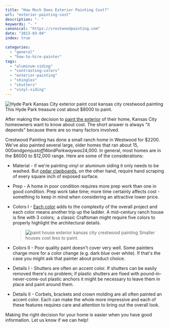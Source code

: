 ```yaml
---
title: "How Much Does Exterior Painting Cost?"
url: "exterior-painting-cost"
description: "- "
keywords: "- "
canonical: "https://crestwoodpainting.com"
date: "2013-03-04"
index: true

categories:
  - "general"
  - "how-to-hire-painter"
tags:
  - "aluminum-siding"
  - "contrasting-colors"
  - "exterior-painting"
  - "shingles"
  - "shutters"
  - "vinyl-siding"
---
```


![Hyde Park Kansas City exterior paint cost kansas city crestwood painting](/images/imag0145.webp) This Hyde Park treasure cost about $8000 to paint.

After making the decision to [paint the exterior](/exterior-painting-kansas-city/) of their home, Kansas City homeowners want to know about cost. The short answer is always "it depends" because there are so many factors involved.

Crestwood Painting has done a small ranch home in Westwood for $2200. We've also painted several large, older homes that ran about $15,000 and gem just off Ward Parkway was  $24,000. In general, most homes are in the $6000 to $12,000 range. Here are some of the considerations:

- Material - if we're painting vinyl or aluminum siding it only needs to be washed. But [cedar clapboards](/painting-shake-shingles/), on the other hand, require hand scraping of every square inch of exposed surface.
- Prep - A home in poor condition requires more prep work than one in good condition. Prep work take time; more time certainly affects cost - something to keep in mind when considering an attractive lower price.
- Colors I - [Each color](/exterior-paint-important/) adds to the complexity of the overall project and each color means another trip up the ladder. A mid-century ranch house is fine with 3 colors;  a classic Craftsman might require five colors to properly highlight the architectural details.

  >![paint house exterior kansas city crestwood painting](/images/ranch-house.jpg) Smaller houses cost less to paint.

- Colors II - Poor quality paint doesn't cover very well. Some painters charge more for a color change (e.g. dark blue over white). If that's the case you might ask that painter about product choice.
- Details I - Shutters are often an accent color. If shutters can be easily removed there's no problem; if plastic shutters are fixed with pound-in-never-come-out plastic anchors it might be necessary to leave them in place and paint around them.
- Details II - Corbels, brackets and crown molding are all often painted an accent color. Each can make the whole more impressive and each of these features requires care and attention to bring out the overall look.

Making the right decision for your home is easier when you have good information. Let us know if we can help!

